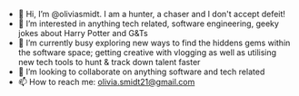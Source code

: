 - 👋 Hi, I’m @oliviasmidt. I am a hunter, a chaser and I don't accept defeit!
- 👀 I’m interested in anything tech related, software engineering, geeky jokes about Harry Potter and G&Ts
- 🌱 I’m currently busy exploring new ways to find the hiddens gems within the software space; getting creative with vlogging as well as utilising new tech tools to  hunt & track down talent faster 
- 💞️ I’m looking to collaborate on anything software and tech related
- 📫 How to reach me: olivia.smidt21@gmail.com

<!---
oliviasmidt/oliviasmidt is a ✨ special ✨ repository because its `README.md` (this file) appears on your GitHub profile.
You can click the Preview link to take a look at your changes.
--->
